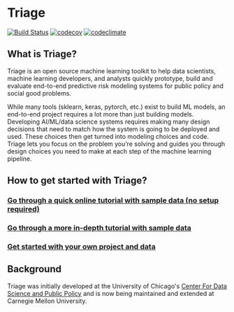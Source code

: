 # Triage

[![Build Status](https://travis-ci.org/dssg/triage.svg?branch=master)](https://travis-ci.org/dssg/triage)
[![codecov](https://codecov.io/gh/dssg/triage/branch/master/graph/badge.svg)](https://codecov.io/gh/dssg/triage)
[![codeclimate](https://codeclimate.com/github/dssg/triage.png)](https://codeclimate.com/github/dssg/triage)


## What is Triage?

Triage is an open source machine learning toolkit to help data scientists, machine learning developers, and analysts quickly prototype, build and evaluate end-to-end predictive risk modeling systems for public policy and social good problems.

While many tools (sklearn, keras, pytorch, etc.) exist to build ML models, an end-to-end project requires a lot more than just building models. Developing AI/ML/data science systems requires making many design decisions that need to match how the system is going to be deployed and used. These choices then get turned into modeling choices and code. Triage lets you focus on the problem you’re solving and guides you through design choices you need to make at each step of the machine learning pipeline.

## How to get started with Triage?

### [Go through a quick online tutorial with sample data (no setup required)](https://colab.research.google.com/github/dssg/triage/blob/master/example/colab/colab_triage.ipynb)

### [Go through a more in-depth tutorial with sample data](dirtyduck/index.md)

### [Get started with your own project and data](quickstart.md)


## Background

Triage was initially developed at the University of Chicago's [Center For Data Science and Public Policy](http://dsapp.uchicago.edu) and is now being maintained and extended at Carnegie Mellon University.

